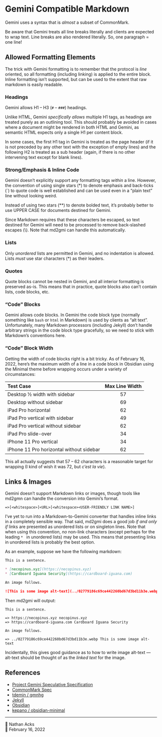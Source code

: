 # Gemini Compatible Markdown

Gemini uses a syntax that is *almost* a subset of CommonMark.

Be aware that Gemini treats all line breaks literally and clients are expected to wrap text. Line breaks are also rendered literally. So, one paragraph = one line!

## Allowed Formatting Elements

The trick with Gemini formatting is to remember that the protocol is *line* oriented, so all formatting (including linking) is applied to the entire block. Inline formatting isn’t supported, but can be used to the extent that raw markdown is easily readable.

### Headings

Gemini allows H1 – H3 (`#` – `###`) headings.

Unlike HTML, Gemini *specifically allows* multiple H1 tags, as headings are treated purely as an outlining tool. This should probably be avoided in cases where a document might be rendered in both HTML and Gemini, as semantic HTML expects only a single H1 per content block.

In some cases, the first H1 tag in Gemini is treated as the page header (if it is not preceded by any other text with the exception of empty lines) and the following H2 is treated as a sub header (again, if there is no other intervening text except for blank lines).

### Strong/Emphasis & Inline Code

Gemini doesn’t explicitly support any formatting tags *within* a line. However, the convention of using single stars (\*) to denote emphasis and back-ticks (\`) to quote code is well established and can be used even in a “plain text” line without looking weird.

Instead of using two stars (\*\*) to denote bolded text, it’s probably better to use UPPER CASE for documents destined for Gemini.

Since Markdown requires that these characters be escaped, so text destined for Gemini will need to be processed to remove back-slashed escapes (\\). Note that md2gmi can handle this automatically.

### Lists

Only *unordered* lists are permitted in Gemini, and no indentation is allowed. Lists *must* use star characters (\*) as their leaders.

### Quotes

Quote blocks cannot be nested in Gemini, and all interior formatting is preserved as-is. This means that in practice, quote blocks also can’t contain lists, code blocks, etc.

### “Code” Blocks

Gemini allows code blocks. In Gemini the code block type (normally something like `bash` or `html` in Markdown) is used by clients as “alt text”. Unfortunately, many Markdown processors (including Jekyll) don’t handle arbitrary strings in the code block type gracefully, so we need to stick with Markdown’s conventions here.

### “Code” Block Width

Getting the width of code blocks right is a bit tricky. As of February 16, 2022, here’s the maximum width of a line in a code block in Obsidian using the Minimal theme before wrapping occurs under a variety of circumstances:

| Test Case                                | Max Line Width |
|:---------------------------------------- | :-------------:|
| Desktop ½ width with sidebar             |       57       |
| Desktop without sidebar                  |       69       |
| iPad Pro horizontal                      |       62       |
| iPad Pro vertical with sidebar           |       49       |
| iPad Pro vertical without sidebar        |       62       |
| iPad Pro slide-over                      |       34       |
| iPhone 11 Pro vertical                   |       34       |
| iPhone 11 Pro horizontal without sidebar |       62       |

This all actually suggests that 57 – 62 characters is a reasonable target for wrapping (I kind of wish it was 72, but *c’est la vie*).

## Links & Images

Gemini doesn’t support Markdown links or images, though tools like md2gmn can handle the conversion into Gemini’s format.

```
=>[<whitespace>]<URL>[<whitespace><USER-FRIENDLY LINK NAME>]
```

I’ve yet to run into a Markdown-to-Gemini converter that handles inline links in a completely sensible way. That said, md2gmi does a good job *if and only if* links are presented as unordered lists or on singleton lines. Note that when using this convention, *no* non-link characters (except perhaps for the leading `* ` in unordered lists) may be used. This means that presenting links in unordered lists is probably the best option.

As an example, suppose we have the following markdown:

```markdown
This is a sentence.

* [necopinus.xyz](https://necopinus.xyz)
* [Cardboard Iguana Security](https://cardboard-iguana.com)

An image follows.

![This is some image alt-text](../02779186c69ce442260bd67d3bd11b3e.webp)
```

Then md2gmi will output:

```gemini
This is a sentence.

=> https://necopinus.xyz necopinus.xyz
=> https://cardboard-iguana.com Cardboard Iguana Security

An image follows.

=> ../02779186c69ce442260bd67d3bd11b3e.webp This is some image alt-text
```

Incidentally, this gives good guidance as to how to write image alt-text — alt-text should be thought of as the *linked text* for the image.

## References

* [Project Gemini Speculative Specification](gemini://gemini.circumlunar.space/docs/specification.gmi)
* [CommonMark Spec](https://spec.commonmark.org/current/)
* [tdemin / gmnhg](https://github.com/tdemin/gmnhg)
* [Jekyll](https://jekyllrb.com/)
* [Obsidian](https://obsidian.md)
* [kepano / obsidian-minimal](https://github.com/kepano/obsidian-minimal)

- - - -

<span aria-hidden="true">👤</span> Nathan Acks  
<span aria-hidden="true">📅</span> February 16, 2022
